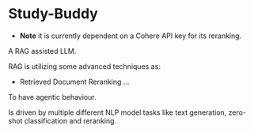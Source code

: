 # Study-Buddy


- **Note** it is currently dependent on a Cohere API key for its reranking.

A RAG assisted LLM.

RAG is utilizing some advanced techniques as:
- Retrieved Document Reranking
...


To have agentic behaviour.

Is driven by multiple different NLP model tasks like text generation, zero-shot classification and reranking.

